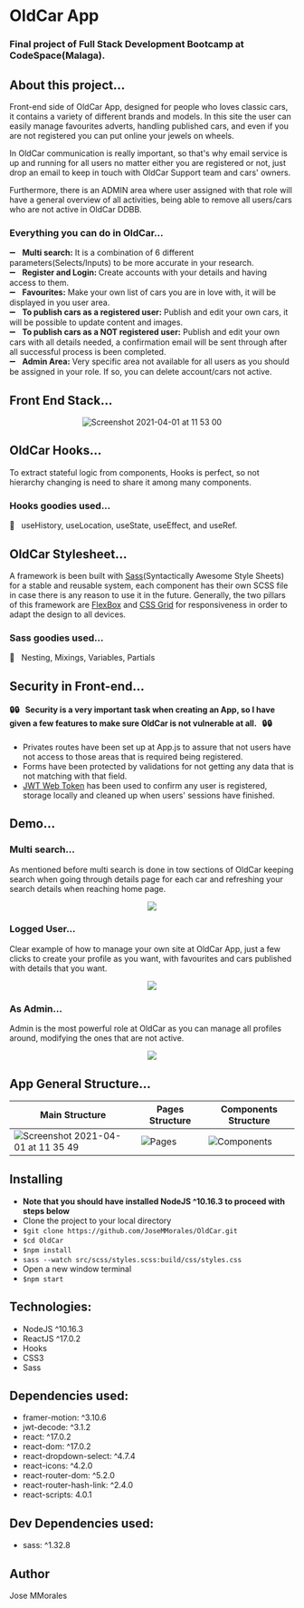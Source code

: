 # OldCar App 
### Final project of Full Stack Development Bootcamp at CodeSpace(Malaga).

## About this project...
Front-end side of OldCar App, designed for people who loves classic cars, it contains a variety of different brands and models. In this site the user can easily manage favourites adverts, handling  published cars, and even if you are not registered you can put online your jewels on wheels. 

In OldCar communication is really important, so that's why email service is up and running for all users no matter either you are registered or not, just drop an email to keep in touch with OldCar Support team and cars' owners.

Furthermore, there is an ADMIN area where user assigned with that role will have a general overview of all activities, being able to remove all users/cars who are not active in OldCar DDBB.

### Everything you can do in OldCar...   
:heavy_minus_sign: &nbsp; <b>Multi search:</b> It is a combination of 6 different parameters(Selects/Inputs) to be more accurate in your research.<br />
:heavy_minus_sign: &nbsp; <b>Register and Login: </b> Create accounts with your details and having access to them.<br />
:heavy_minus_sign: &nbsp; <b>Favourites:</b> Make your own list of cars you are in love with, it will be displayed in you user area.<br />
:heavy_minus_sign: &nbsp; <b>To publish cars as a registered user:</b> Publish and edit your own cars, it will be possible to update content and images.<br />
:heavy_minus_sign: &nbsp; <b>To publish cars as a NOT registered user:</b> Publish and edit your own cars with all details needed, a confirmation email will be sent through after all successful process is been completed.<br />
:heavy_minus_sign: &nbsp; <b>Admin Area:</b> Very specific area not available for all users as you should be assigned in your role. If so, you can delete account/cars not active.<br />

## Front End Stack...
<div align="center">

![Screenshot 2021-04-01 at 11 53 00](https://user-images.githubusercontent.com/43299285/113277266-d6435a80-92e0-11eb-80c6-c11e5953dd8e.png)

</div>

## OldCar Hooks... 
To extract stateful logic from components, Hooks is perfect, so not hierarchy changing is need to share it among many components.

### Hooks goodies used...
:fishing_pole_and_fish: &nbsp; useHistory, useLocation, useState, useEffect, and useRef.

## OldCar Stylesheet... 
A framework is been built with [Sass](https://sass-lang.com/)(Syntactically Awesome Style Sheets) for a stable and reusable system, each component has their own SCSS file in case there is any reason to use it in the future. Generally, the two pillars of this framework are [FlexBox](https://developer.mozilla.org/en-US/docs/Web/CSS/CSS_Flexible_Box_Layout/Basic_Concepts_of_Flexbox) and [CSS Grid](https://developer.mozilla.org/en-US/docs/Web/CSS/CSS_Flexible_Box_Layout/Basic_Concepts_of_Flexbox) for responsiveness in order to adapt the design to all devices.

### Sass goodies used...
:lollipop: &nbsp; Nesting, Mixings, Variables, Partials

## Security in Front-end...
#### :lock::lock: &nbsp; <b>Security is a very important task when creating an App, so I have given a few features to make sure OldCar is not vulnerable at all.</b> &nbsp; :lock::lock: <br /> 

* Privates routes have been set up at App.js to assure that not users have not access to those areas that is required being registered. <br/>
* Forms have been protected by validations for not getting any data that is not matching with that field.<br/> 
* [JWT Web Token](https://jwt.io/introduction) has been used to confirm any user is registered, storage locally and cleaned up when users' sessions have finished.

## Demo...
### Multi search...
As mentioned before multi search is done in tow sections of OldCar keeping search when going through details page for each car and refreshing your search details when reaching home page.

<div align="center">
  <img src="./public/gif/multiSearch.gif" />
</div>

### Logged User...
Clear example of how to manage your own site at OldCar App, just a few clicks to create your profile as you want, with favourites and cars published with details that you want.

<div align="center">
  <img src="./public/gif/user.gif" />
</div>

### As Admin...
Admin is the most powerful role at OldCar as you can manage all profiles around, modifying the ones that are not active.

<div align="center">
  <img src="./public/gif/admin.gif" />
</div>

## App General Structure...

<div align="center">

|**Main Structure**  | **Pages Structure** | **Components Structure** |
| ------------------ | ------------------- | ------------------------ |
| ![Screenshot 2021-04-01 at 11 35 49](https://user-images.githubusercontent.com/43299285/113274838-6c29b600-92de-11eb-9fe3-0d4bf3a64d05.png) | ![Pages](https://user-images.githubusercontent.com/43299285/113260104-29f87880-92ce-11eb-8917-46dc50268b2d.png) | ![Components](https://user-images.githubusercontent.com/43299285/113260144-35e43a80-92ce-11eb-9d32-49adec575247.png) |

</div>

## Installing
* **Note that you should have installed NodeJS ^10.16.3 to proceed with steps below**
* Clone the project to your local directory
* `$git clone https://github.com/JoseMMorales/OldCar.git`
* `$cd OldCar`
* `$npm install`
* `sass --watch src/scss/styles.scss:build/css/styles.css`
* Open a new window terminal
* `$npm start`

## Technologies: 
* NodeJS ^10.16.3
* ReactJS ^17.0.2
* Hooks
* CSS3
* Sass

## Dependencies used: 
* framer-motion: ^3.10.6
* jwt-decode: ^3.1.2
* react: ^17.0.2
* react-dom: ^17.0.2
* react-dropdown-select: ^4.7.4
* react-icons: ^4.2.0
* react-router-dom: ^5.2.0
* react-router-hash-link: ^2.4.0
* react-scripts: 4.0.1

## Dev Dependencies used: 
* sass: ^1.32.8

## Author
Jose MMorales
